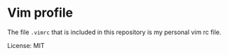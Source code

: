 # Vim profile

The file `.vimrc` that is included in this repository is my personal vim rc file.

License: MIT 
